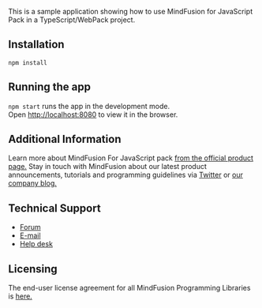 This is a sample application showing how to use MindFusion for JavaScript Pack in a TypeScript/WebPack project.

## Installation

`npm install`

## Running the app

`npm start` runs the app in the development mode.<br>
Open [http://localhost:8080](http://localhost:8080) to view it in the browser.

## Additional Information

Learn more about MindFusion For JavaScript pack [from the official product page.](https://mindfusion.eu/javascript-pack.html) Stay in touch with MindFusion about our latest product announcements, tutorials and programming guidelines via  [Twitter](https://twitter.com/MindFusion_News) or [our company blog.](https://mindfusion.eu/blog/)


## Technical Support

* [Forum](https://mindfusion.eu/Forum/YaBB.pl)
* [E-mail](mailto:support@mindfusion.eu)
* [Help desk](https://www.mindfusion.eu/HelpDesk/index.php)

## Licensing

The end-user license agreement for all MindFusion Programming Libraries is [here.](https://mindfusion.eu/eula.html)